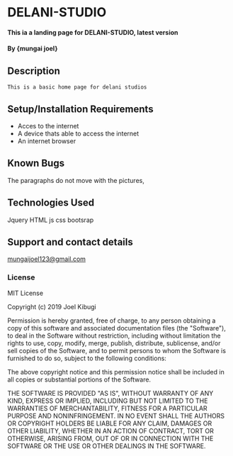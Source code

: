 # DELANI-STUDIO
#### This ia a landing page for DELANI-STUDIO, latest version
#### By **{mungai joel}**
## Description
	This is a basic home page for delani studios
## Setup/Installation Requirements
* Acces to the internet
* A device thats able to access the internet
* An internet browser
## Known Bugs
The paragraphs do not move with the pictures,
## Technologies Used
Jquery 
HTML 
js 
css 
bootsrap
## Support and contact details
mungaijoel123@gmail.com
### License
MIT License

Copyright (c) 2019 Joel Kibugi

Permission is hereby granted, free of charge, to any person obtaining a copy
of this software and associated documentation files (the "Software"), to deal
in the Software without restriction, including without limitation the rights
to use, copy, modify, merge, publish, distribute, sublicense, and/or sell
copies of the Software, and to permit persons to whom the Software is
furnished to do so, subject to the following conditions:

The above copyright notice and this permission notice shall be included in all
copies or substantial portions of the Software.

THE SOFTWARE IS PROVIDED "AS IS", WITHOUT WARRANTY OF ANY KIND, EXPRESS OR
IMPLIED, INCLUDING BUT NOT LIMITED TO THE WARRANTIES OF MERCHANTABILITY,
FITNESS FOR A PARTICULAR PURPOSE AND NONINFRINGEMENT. IN NO EVENT SHALL THE
AUTHORS OR COPYRIGHT HOLDERS BE LIABLE FOR ANY CLAIM, DAMAGES OR OTHER
LIABILITY, WHETHER IN AN ACTION OF CONTRACT, TORT OR OTHERWISE, ARISING FROM,
OUT OF OR IN CONNECTION WITH THE SOFTWARE OR THE USE OR OTHER DEALINGS IN THE
SOFTWARE.
